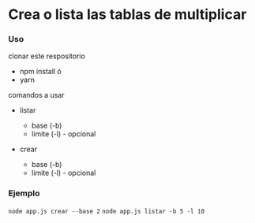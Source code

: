 # Crea o lista las tablas de multiplicar

### Uso

clonar este respositorio

- npm install
ó
- yarn


comandos a usar

- listar
  - base (-b)
  - limite (-l) - opcional

- crear
  - base (-b)
  - limite (-l) - opcional

### Ejemplo

`node app.js crear --base 2`
`node app.js listar -b 5 -l 10`
